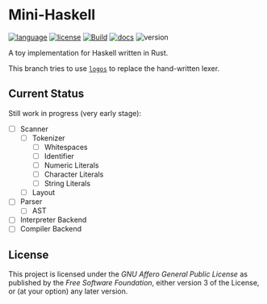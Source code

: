 # Mini-Haskell

[![language](https://img.shields.io/badge/language-Rust-red)](https://www.rust-lang.org/)
[![license](https://img.shields.io/badge/License-AGPL--v3.0-blueviolet)](https://www.gnu.org/licenses/agpl-3.0.html)
[![Build](![Build](https://github.com/Krantz-XRF/mini-haskell/workflows/Build/badge.svg?branch=scanner-logos))](https://github.com/Krantz-XRF/mini-haskell/actions?query=workflow%3ABuild)
[![docs](https://img.shields.io/badge/Doc-GitHub%20Pages-brightgreen)](https://krantz-xrf.github.io/mini-haskell/)
![version](https://img.shields.io/badge/WIP-0.1-yellow)

A toy implementation for Haskell written in Rust.

This branch tries to use [`logos`](https://github.com/maciejhirsz/logos) to replace the hand-written lexer.

## Current Status

Still work in progress (very early stage):

- [ ] Scanner
  - [ ] Tokenizer
    - [ ] Whitespaces
    - [ ] Identifier
    - [ ] Numeric Literals
    - [ ] Character Literals
    - [ ] String Literals
  - [ ] Layout
- [ ] Parser
  - [ ] AST
- [ ] Interpreter Backend
- [ ] Compiler Backend

## License

This project is licensed under the _GNU Affero General Public License_ as published by the _Free Software Foundation_, either version 3 of the License, or (at your option) any later version.
